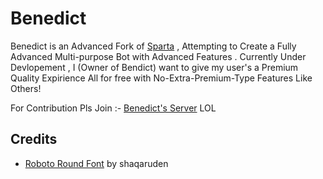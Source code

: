 # Benedict
Benedict is an Advanced Fork of [Sparta](https://github.com/SpartaDevTeam/SpartaBot) , Attempting to Create a Fully Advanced Multi-purpose Bot with Advanced Features . 
Currently Under Devlopement , I (Owner of Bendict) want to give my user's a Premium Quality Expirience All for free with No-Extra-Premium-Type Features Like Others!

For Contribution Pls Join :- [Benedict's Server](https://discord.gg/nVNwGMKmd3)
LOL

## Credits

- [Roboto Round Font](https://github.com/shaqaruden/Roboto-Round/) by shaqaruden

